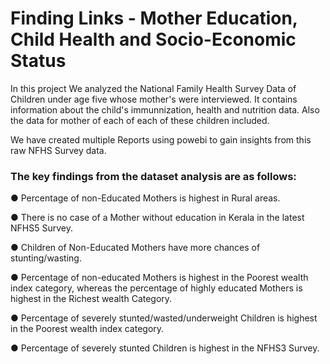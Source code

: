 # Finding Links - Mother Education, Child Health and Socio-Economic Status

In this project We analyzed the National Family Health Survey Data of Children under age five whose mother's were interviewed.
It contains information about the child's immunnization, health and nutrition data. Also the data for mother of each of each of these children included.

We have created multiple Reports using powebi to gain insights from this raw NFHS Survey data.
### The key findings from the dataset analysis are as follows:
● Percentage of non-Educated Mothers is highest in Rural areas.  

● There is no case of a Mother without education in Kerala in the latest NFHS5 Survey.  

● Children of Non-Educated Mothers have more chances of stunting/wasting.  

● Percentage of non-educated Mothers is highest in the Poorest wealth index category, whereas the percentage of highly educated Mothers is highest in the Richest wealth Category.  

● Percentage of severely stunted/wasted/underweight Children is highest in the Poorest wealth index category.  

● Percentage of severely stunted Children is highest in the NFHS3 Survey.  

